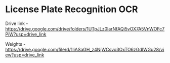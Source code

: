 # License Plate Recognition OCR


Drive link - https://drive.google.com/drive/folders/1UTpJLz0larNfAQi5vOX7A5VnWOFc7PiW?usp=drive_link

Weights - https://drive.google.com/file/d/1IiASaGH_z4NjWCsvo3OxTO6zGdIWGu28/view?usp=drive_link


